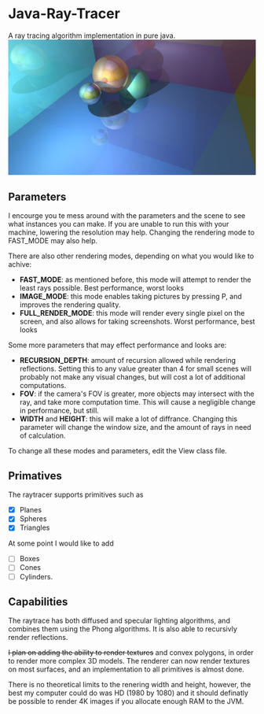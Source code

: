 # Java-Ray-Tracer
A ray tracing algorithm implementation in pure java.
![alt text](https://github.com/SygyzyH/Java-Ray-Tracer/blob/main/Thumbnail.png?raw=true)

## Parameters
I encourge you te mess around with the parameters and the scene to see what instances you can make. If you are unable to run this with your machine, lowering the resolution may help. Changing the rendering mode to FAST_MODE may also help.

There are also other rendering modes, depending on what you would like to achive:
- **FAST_MODE**: as mentioned before, this mode will attempt to render the least rays possible. Best performance, worst looks
- **IMAGE_MODE**: this mode enables taking pictures by pressing P, and improves the rendering quality.
- **FULL_RENDER_MODE**: this mode will render every single pixel on the screen, and also allows for taking screenshots. Worst performance, best looks

Some more parameters that may effect performance and looks are:
- **RECURSION_DEPTH**: amount of recursion allowed while rendering reflections. Setting this to any value greater than 4 for small scenes will probably not make any visual changes, but will cost a lot of additional computations.
- **FOV**: if the camera's FOV is greater, more objects may intersect with the ray, and take more computation time. This will cause a negligible change in performance, but still.
- **WIDTH** and **HEIGHT**: this will make a lot of diffrance. Changing this parameter will change the window size, and the amount of rays in need of calculation. 

To change all these modes and parameters, edit the View class file.

## Primatives
The raytracer supports primitives such as 
- [X] Planes
- [X] Spheres
- [X] Triangles

At some point I would like to add 
- [ ] Boxes
- [ ] Cones
- [ ] Cylinders.

## Capabilities
The raytrace has both diffused and specular lighting algorithms, and combines them using the Phong algorithms.
It is also able to recursivly render reflections.

~~I plan on adding the ability to render textures~~ and convex polygons, in order to render more complex 3D models.
The renderer can now render textures on most surfaces, and an implementation to all primitives is almost done.

There is no theoretical limits to the renering width and height, however, the best my computer could do was HD (1980 by 1080) and it should definatly be possible to render 4K images if you allocate enough RAM to the JVM.
